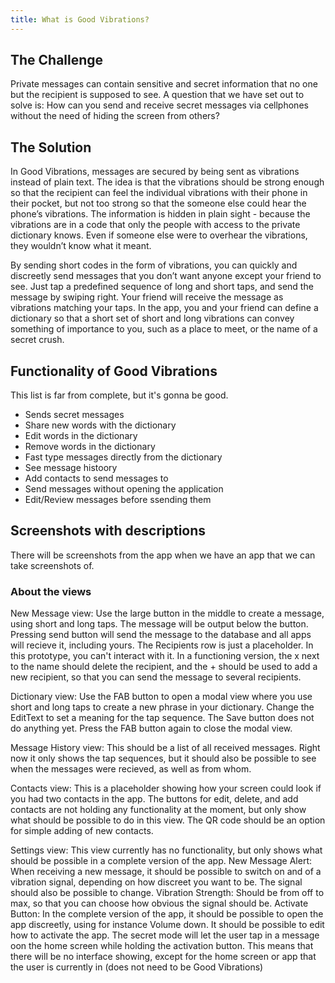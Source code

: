```yaml
---
title: What is Good Vibrations?
---
```


## The Challenge

Private messages can contain sensitive and secret information that no one but the recipient is supposed to see. A question that we have set out to solve is: How can you send and receive secret messages via cellphones without the need of hiding the screen from others?

## The Solution

In Good Vibrations, messages are secured by being sent as vibrations instead of plain text. The idea is that the vibrations should be strong enough so that the recipient can feel the individual vibrations with their phone in their pocket, but not too strong so that the someone else could hear the phone’s vibrations. The information is hidden in plain sight - because the vibrations are in a code that only the people with access to the private dictionary knows. Even if someone else were to overhear the vibrations, they wouldn’t know what it meant. 

By sending short codes in the form of vibrations, you can quickly and discreetly send messages that you don’t want anyone except your friend to see. Just tap a predefined sequence of long and short taps, and send the message by swiping right. Your friend will receive the message as vibrations matching your taps. In the app, you and your friend can define a dictionary so that a short set of short and long vibrations can convey something of importance to you, such as a place to meet, or the name of a secret crush.


## Functionality of Good Vibrations 

This list is far from complete, but it's gonna be good.

* Sends secret messages
* Share new words with the dictionary
* Edit words in the dictionary
* Remove words in the dictionary
* Fast type messages directly from the dictionary
* See message histoory
* Add contacts to send messages to
* Send messages without opening the application
* Edit/Review messages before ssending them

## Screenshots with descriptions 
There will be screenshots from the app when we have an app that we can take screenshots of.
### About the views

New Message view: 
Use the large button in the middle to create a message, using short and long taps. The message will be output below the button. Pressing send button will send the message to the database and all apps will recieve it, including yours.
The Recipients row is just a placeholder. In this prototype, you can't interact with it. In a functioning version, the x next to the name should delete the recipient, and the + should be used to add a new recipient, so that you can send the message to several recipients.

Dictionary view: 
Use the FAB button to open a modal view where you use short and long taps to create a new phrase in your dictionary. Change the EditText to set a meaning for the tap sequence. The Save button does not do anything yet. Press the FAB button again to close the modal view. 

Message History view: 
This should be a list of all received messages. Right now it only shows the tap sequences, but it should also be possible to see when the messages were recieved, as well as from whom.

Contacts view: 
This is a placeholder showing how your screen could look if you had two contacts in the app. The buttons for edit, delete, and add contacts are not holding any functionality at the moment, but only show what should be possible to do in this view. The QR code should be an option for simple adding of new contacts. 

Settings view: 
This view currently has no functionality, but only shows what should be possible in a complete version of the app. 
New Message Alert: When receiving a new message, it should be possible to switch on and of a vibration signal, depending on how discreet you want to be. The signal should also be possible to change. 
Vibration Strength: Should be from off to max, so that you can choose how obvious the signal should be. 
Activate Button: In the complete version of the app, it should be possible to open the app discreetly, using for instance Volume down. It should be possible to edit how to activate the app. The secret mode will let the user tap in a message oon the home screen while holding the activation button. This means that there will be no interface showing, except for the home screen or app that the user is currently in (does not need to be Good Vibrations)


